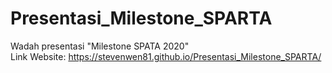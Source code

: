 # Presentasi_Milestone_SPARTA
Wadah presentasi "Milestone SPATA 2020"
<br/>
Link Website: https://stevenwen81.github.io/Presentasi_Milestone_SPARTA/
